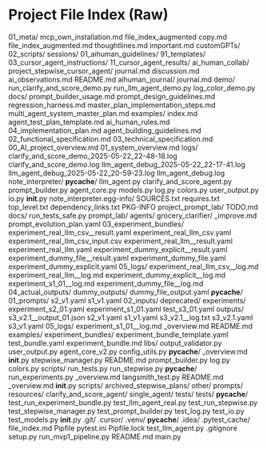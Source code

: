 # Project File Index (Raw)

01_meta/
  mcp_own_installation.md
  file_index_augmented copy.md
  file_index_augmented.md
  thoughtlines.md
  important.md
  customGPTs/
  02_scripts/
  sessions/
  01_aihuman_guidelines/
  91_templates/
  03_cursor_agent_instructions/
  11_cursor_agent_results/
ai_human_collab/
  project_stepwise_cursor_agent/
  journal.md
  discussion.md
  ai_observations.md
  README.md
aihuman_journal/
  journal.md
demo/
  run_clarify_and_score_demo.py
  run_llm_agent_demo.py
  log_color_demo.py
docs/
  prompt_builder_usage.md
  prompt_design_guidelines.md
  regression_harness.md
  master_plan_implementation_steps.md
  multi_agent_system_master_plan.md
  examples/
  index.md
  agent_test_plan_template.md
  ai_human_rules.md
  04_implementation_plan.md
  agent_building_guidelines.md
  02_functional_specification.md
  03_technical_specification.md
  00_AI_project_overview.md
  01_system_overview.md
logs/
  clarify_and_score_demo_2025-05-22_22-48-18.log
  clarify_and_score_demo.log
  llm_agent_debug_2025-05-22_22-17-41.log
  llm_agent_debug_2025-05-22_20-59-23.log
  llm_agent_debug.log
note_interpreter/
  __pycache__/
  llm_agent.py
  clarify_and_score_agent.py
  prompt_builder.py
  agent_core.py
  models.py
  log.py
  colors.py
  user_output.py
  io.py
  __init__.py
note_interpreter.egg-info/
  SOURCES.txt
  requires.txt
  top_level.txt
  dependency_links.txt
  PKG-INFO
project_prompt_lab/
  TODO.md
  docs/
  run_tests_safe.py
  prompt_lab/
    agents/
      grocery_clarifier/
        _improve.md
        prompt_evolution_plan.yaml
        03_experiment_bundles/
          experiment_real_llm_csv__result.yaml
          experiment_real_llm_csv.yaml
          experiment_real_llm_csv_input.csv
          experiment_real_llm__result.yaml
          experiment_real_llm.yaml
          experiment_dummy_explicit__result.yaml
          experiment_dummy_file__result.yaml
          experiment_dummy_file.yaml
          experiment_dummy_explicit.yaml
        05_logs/
          experiment_real_llm_csv__log.md
          experiment_real_llm__log.md
          experiment_dummy_explicit__log.md
          experiment_s1_01__log.md
          experiment_dummy_file__log.md
        04_actual_outputs/
        dummy_outputs/
          dummy_file_output.yaml
        __pycache__/
        01_prompts/
          s2_v1.yaml
          s1_v1.yaml
        02_inputs/
        deprecated/
          experiments/
            experiment_s2_01.yaml
            experiment_s1_01.yaml
            test_s3_01.yaml
          outputs/
            s3_v2.1__output_01.json
          s2_v1.yaml
          s1_v1.yaml
          s3_v2.1__log.txt
          s3_v2.1.yaml
          s3_v1.yaml
      05_logs/
        experiment_s1_01__log.md
      _overview.md
      README.md
    examples/
      experiment_bundles/
        experiment_bundle_template.yaml
        test_bundle.yaml
        experiment_bundle.md
    libs/
      output_validator.py
      user_output.py
      agent_core_v2.py
      config_utils.py
      __pycache__/
      _overview.md
      __init__.py
      stepwise_manager.py
      README.md
      prompt_builder.py
      log.py
      colors.py
    scripts/
      run_tests.py
      run_stepwise.py
      __pycache__/
      run_experiments.py
      _overview.md
      langsmith_test.py
      README.md
    _overview.md
  __init__.py
  scripts/
  archived_stepwise_plans/
    other/
      prompts/
    resources/
      clarify_and_score_agent/
      single_agent/
  tests/
tests/
  __pycache__/
  test_run_experiment_bundle.py
  test_llm_agent_real.py
  test_run_stepwise.py
  test_stepwise_manager.py
  test_prompt_builder.py
  test_log.py
  test_io.py
  test_models.py
  __init__.py
.git/
.cursor/
.venv/
__pycache__/
.idea/
.pytest_cache/
file_index.md
Pipfile
pytest.ini
Pipfile.lock
test_llm_agent.py
.gitignore
setup.py
run_mvp1_pipeline.py
README.md
main.py 